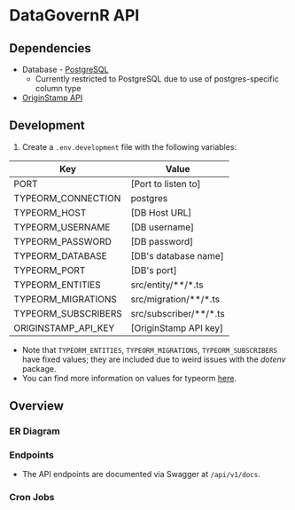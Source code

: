 # DataGovernR API

## Dependencies 
* Database - [PostgreSQL](https://www.postgresql.org/)
    * Currently restricted to PostgreSQL due to use of postgres-specific column type
* [OriginStamp API](https://originstamp.com/)

## Development
1. Create a `.env.development` file with the following variables:

| Key      | Value |
| ----------- | ----------- |
| PORT      | [Port to listen to]       |
| TYPEORM_CONNECTION      | postgres       |
| TYPEORM_HOST      | [DB Host URL]       |
| TYPEORM_USERNAME      | [DB username]       |
| TYPEORM_PASSWORD      | [DB password]       |
| TYPEORM_DATABASE      | [DB's database name]       |
| TYPEORM_PORT      | [DB's port]       |
| TYPEORM_ENTITIES      | src/entity/**/*.ts       |
| TYPEORM_MIGRATIONS      | src/migration/**/*.ts       |
| TYPEORM_SUBSCRIBERS      | src/subscriber/**/*.ts       |
| ORIGINSTAMP_API_KEY      | [OriginStamp API key]       |

* Note that `TYPEORM_ENTITIES`, `TYPEORM_MIGRATIONS`, `TYPEORM_SUBSCRIBERS` have fixed values; they are included due to weird issues with the *dotenv* package.
* You can find more information on values for typeorm [here](https://github.com/typeorm/typeorm).

## Overview
### ER Diagram
### Endpoints
* The API endpoints are documented via Swagger at `/api/v1/docs`.
### Cron Jobs

